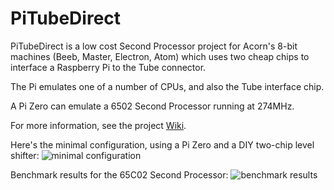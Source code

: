 # PiTubeDirect
PiTubeDirect is a low cost Second Processor project for Acorn's 8-bit machines (Beeb, Master, Electron, Atom)
which uses two cheap chips to interface a Raspberry Pi to the Tube connector.

The Pi emulates one of a number of CPUs, and also the Tube interface chip.

A Pi Zero can emulate a 6502 Second Processor running at 274MHz.

For more information, see the project [Wiki](../../wiki).

Here's the minimal configuration, using a Pi Zero and a DIY two-chip level shifter: 
![minimal configuration](https://raw.githubusercontent.com/wiki/hoglet67/PiTubeDirect/images/intro1.jpg)

Benchmark results for the 65C02 Second Processor:
![benchmark results](https://raw.githubusercontent.com/wiki/hoglet67/PiTubeDirect/images/intro4.jpg)
